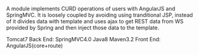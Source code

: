 A module implements CURD operations of users with AngularJS and SpringMVC.
It is loosely coupled by avoiding using tranditional JSP, instead of it divides 
data with template and uses ajax to get REST data from WS provided by Spring
and then inject those data to the template.

Tomcat7
Back End:
   SpringMVC4.0
   Java8
   Maven3.2
Front End: AngularJS(core+route)
